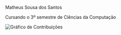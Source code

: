 Matheus Sousa dos Santos 

Cursando o 3º semestre de Ciências da Computação 

![Gráfico de Contribuições](https://github.com/Taiwansz)
